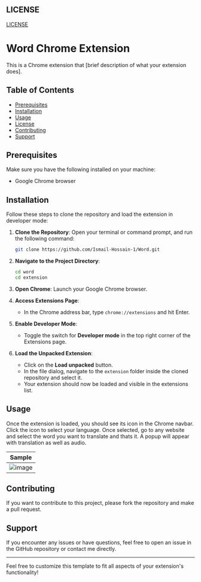 ## LICENSE
[LICENSE](LICENSE)

# Word Chrome Extension

This is a Chrome extension that [brief description of what your extension does]. 

## Table of Contents
- [Prerequisites](#prerequisites)
- [Installation](#installation)
- [Usage](#usage)
- [License](#license)
- [Contributing](#contributing)
- [Support](#support)

## Prerequisites

Make sure you have the following installed on your machine:

- Google Chrome browser

## Installation

Follow these steps to clone the repository and load the extension in developer mode:

1. **Clone the Repository**: Open your terminal or command prompt, and run the following command:

    ```bash
    git clone https://github.com/Ismail-Hossain-1/Word.git
    ```

2. **Navigate to the Project Directory**:

    ```bash
    cd word
    cd extension
    ```

3. **Open Chrome**: Launch your Google Chrome browser.

4. **Access Extensions Page**:
    - In the Chrome address bar, type `chrome://extensions` and hit Enter.

5. **Enable Developer Mode**: 
    - Toggle the switch for **Developer mode** in the top right corner of the Extensions page.

6. **Load the Unpacked Extension**:
    - Click on the **Load unpacked** button.
    - In the file dialog, navigate to the `extension` folder inside the cloned repository and select it. 
    - Your extension should now be loaded and visible in the extensions list.

## Usage

Once the extension is loaded, you should see its icon in the Chrome navbar. Click the icon to select your language. Once selected, go to any website and select the word you want to translate and thats it. A popup will appear with translation as well as audio.

|Sample|
|---|
| ![image](https://d112y698adiu2z.cloudfront.net/photos/production/software_photos/003/169/906/datas/gallery.jpg)|

## Contributing

If you want to contribute to this project, please fork the repository and make a pull request. 

## Support

If you encounter any issues or have questions, feel free to open an issue in the GitHub repository or contact me directly.

---

Feel free to customize this template to fit all aspects of your extension's functionality!

